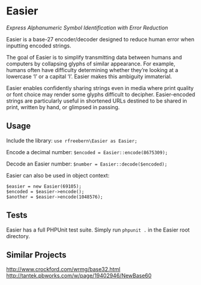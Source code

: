 # Easier
*Express Alphanumeric Symbol Identification with Error Reduction*

Easier is a base-27 encoder/decoder designed to reduce human error when inputting encoded strings.

The goal of Easier is to simplify transmitting data between humans and computers by collapsing glyphs of similar appearance. For example, humans often have difficulty determining whether they’re looking at a lowercase ‘l’ or a capital ‘I’. Easier makes this ambiguity immaterial.

Easier enables confidently sharing strings even in media where print quality or font choice may render some glyphs difficult to decipher. Easier-encoded strings are particularly useful in shortened URLs destined to be shared in print, written by hand, or glimpsed in passing.

## Usage
Include the library:
`use rfreebern\Easier as Easier;`

Encode a decimal number:
`$encoded = Easier::encode(8675309);`

Decode an Easier number:
`$number = Easier::decode($encoded);`

Easier can also be used in object context:

    $easier = new Easier(69105);
    $encoded = $easier->encode();
    $another = $easier->encode(1048576);

## Tests
Easier has a full PHPUnit test suite. Simply run `phpunit .` in the Easier root directory.

## Similar Projects
http://www.crockford.com/wrmg/base32.html
http://tantek.pbworks.com/w/page/19402946/NewBase60
